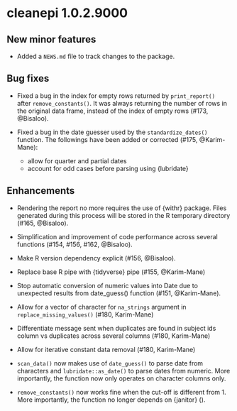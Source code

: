 # cleanepi 1.0.2.9000

## New minor features

* Added a `NEWS.md` file to track changes to the package.

## Bug fixes

* Fixed a bug in the index for empty rows returned by `print_report()` after `remove_constants()`. It was always returning the number of rows in the original data frame, instead of the index of empty rows (#173, @Bisaloo).

* Fixed a bug in the date guesser used by the `standardize_dates()` function. The followings have been added or corrected (#175, @Karim-Mane):
  * allow for quarter and partial dates
  * account for odd cases before parsing using {lubridate}

## Enhancements

* Rendering the report no more requires the use of {withr} package. Files generated during this process will be stored in the R temporary directory (#165, @Bisaloo).

* Simplification and improvement of code performance across several functions (#154, #156, #162, @Bisaloo).

* Make R version dependency explicit (#156, @Bisaloo).

* Replace base R pipe with {tidyverse} pipe (#155, @Karim-Mane)

* Stop automatic conversion of numeric values into Date due to unexpected results from date_guess() function (#151, @Karim-Mane).

* Allow for a vector of character for `na_strings` argument in `replace_missing_values()` (#180, Karim-Mane)

* Differentiate message sent when duplicates are found in subject ids column vs duplicates across several columns (#180, Karim-Mane)

* Allow for iterative constant data removal (#180, Karim-Mane)

* `scan_data()` now makes use of `date_guess()` to parse date from characters and `lubridate::as_date()` to parse dates from numeric. More importantly, the function now only operates on character columns only.

* `remove_constants()` now works fine when the cut-off is different from 1. More importantly, the function no longer depends on {janitor} ().
